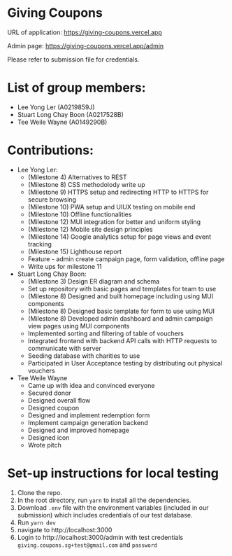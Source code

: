 # Giving Coupons

URL of application: https://giving-coupons.vercel.app

Admin page: https://giving-coupons.vercel.app/admin

Please refer to submission file for credentials.

# List of group members:

- Lee Yong Ler (A0219859J)
- Stuart Long Chay Boon (A0217528B)
- Tee Weile Wayne (A0149290B)

# Contributions:

- Lee Yong Ler:
  - (Milestone 4) Alternatives to REST
  - (Milestone 8) CSS methodolody write up
  - (Milestone 9) HTTPS setup and redirecting HTTP to HTTPS for secure browsing
  - (Milestone 10) PWA setup and UIUX testing on mobile end
  - (Milestone 10) Offline functionalities
  - (Milestone 12) MUI integration for better and uniform styling
  - (Milestone 12) Mobile site design principles
  - (Milestone 14) Google analytics setup for page views and event tracking
  - (Milestone 15) Lighthouse report
  - Feature - admin create campaign page, form validation, offline page
  - Write ups for milestone 11
- Stuart Long Chay Boon:
  - (Milestone 3) Design ER diagram and schema
  - Set up repository with basic pages and templates for team to use
  - (Milestone 8) Designed and built homepage including using MUI components
  - (Milestone 8) Designed basic template for form to use using MUI
  - (Milestone 8) Developed admin dashboard and admin campaign view pages using MUI components
  - Implemented sorting and filtering of table of vouchers
  - Integrated frontend with backend API calls with HTTP requests to communicate with server
  - Seeding database with charities to use
  - Participated in User Acceptance testing by distributing out physical vouchers
- Tee Weile Wayne
  - Came up with idea and convinced everyone
  - Secured donor
  - Designed overall flow
  - Designed coupon
  - Designed and implement redemption form
  - Implement campaign generation backend
  - Designed and improved homepage
  - Designed icon
  - Wrote pitch

# Set-up instructions for local testing

1. Clone the repo.
2. In the root directory, run `yarn` to install all the dependencies.
3. Download `.env` file with the environment variables (included in our submission) which includes credentials of our test database.
4. Run `yarn dev`
5. navigate to http://localhost:3000
6. Login to http://localhost:3000/admin with test credentials `giving.coupons.sg+test@gmail.com` and `password`
